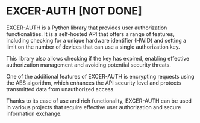 # EXCER-AUTH [NOT DONE]

EXCER-AUTH is a Python library that provides user authorization functionalities. It is a self-hosted API that offers a range of features, including checking for a unique hardware identifier (HWID) and setting a limit on the number of devices that can use a single authorization key.

This library also allows checking if the key has expired, enabling effective authorization management and avoiding potential security threats.

One of the additional features of EXCER-AUTH is encrypting requests using the AES algorithm, which enhances the API security level and protects transmitted data from unauthorized access.

Thanks to its ease of use and rich functionality, EXCER-AUTH can be used in various projects that require effective user authorization and secure information exchange.
